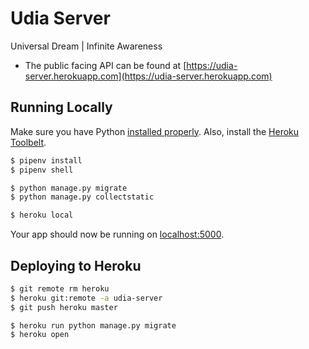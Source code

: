 # Udia Server

Universal Dream | Infinite Awareness

* The public facing API can be found at [https://udia-server.herokuapp.com](https://udia-server.herokuapp.com)

## Running Locally

Make sure you have Python [installed properly](http://install.python-guide.org).  Also, install the [Heroku Toolbelt](https://toolbelt.heroku.com/).

```sh
$ pipenv install
$ pipenv shell

$ python manage.py migrate
$ python manage.py collectstatic

$ heroku local
```

Your app should now be running on [localhost:5000](http://localhost:5000/).

## Deploying to Heroku

```sh
$ git remote rm heroku
$ heroku git:remote -a udia-server
$ git push heroku master

$ heroku run python manage.py migrate
$ heroku open
```
